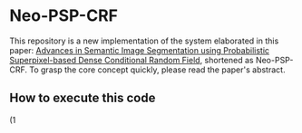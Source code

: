 # Neo-PSP-CRF

This repository is a new implementation of the system elaborated in this paper: [Advances in Semantic Image Segmentation using Probabilistic Superpixel-based Dense Conditional Random Field](https://ieeexplore.ieee.org/document/8314143/), shortened as Neo-PSP-CRF. To grasp the core concept quickly, please read the paper's abstract.

## How to execute this code

(1